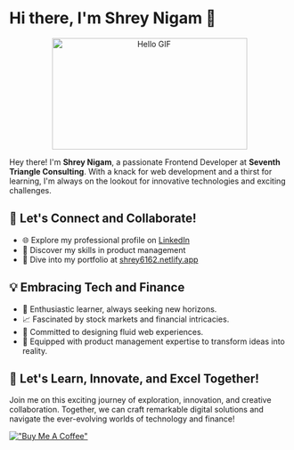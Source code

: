 # Hi there, I'm Shrey Nigam 👋

<div align="center">
  <img alt="Hello GIF" src="https://user-images.githubusercontent.com/54352598/178420933-0702e404-13a0-4459-8db4-691aee4a6f14.gif" width="350" height="200" />
</div>

Hey there! I'm **Shrey Nigam**, a passionate Frontend Developer at **Seventh Triangle Consulting**. With a knack for web development and a thirst for learning, I'm always on the lookout for innovative technologies and exciting challenges.

## 🚀 Let's Connect and Collaborate!

- 🌐 Explore my professional profile on [LinkedIn](https://www.linkedin.com/in/shrey6162/)
- 💼 Discover my skills in product management
- 🎨 Dive into my portfolio at [shrey6162.netlify.app](https://shrey6162.netlify.app/)

## 💡 Embracing Tech and Finance

- 🌱 Enthusiastic learner, always seeking new horizons.
- 📈 Fascinated by stock markets and financial intricacies.
- 🌈 Committed to designing fluid web experiences.
- 🚀 Equipped with product management expertise to transform ideas into reality.

## 🌟 Let's Learn, Innovate, and Excel Together!

Join me on this exciting journey of exploration, innovation, and creative collaboration. Together, we can craft remarkable digital solutions and navigate the ever-evolving worlds of technology and finance!

<!--
<p align="center">
  <a href="https://rzp.io/i/QZcOYt6bOa" target="_blank">
    <img alt="Support me" src="https://user-images.githubusercontent.com/54352598/121683049-7a643180-cada-11eb-9c9a-20bdaed9b71a.jpg" width="200" />
  </a>
</p>
-->
[!["Buy Me A Coffee"](https://www.buymeacoffee.com/assets/img/custom_images/orange_img.png)](https://www.buymeacoffee.com/shreynigam)

